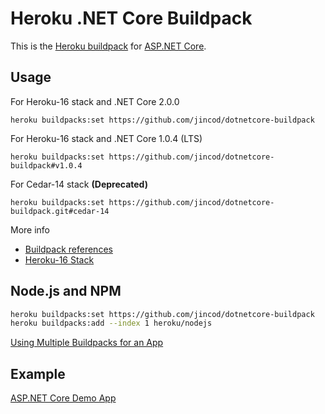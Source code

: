 # Heroku .NET Core Buildpack


This is the [Heroku buildpack](https://devcenter.heroku.com/articles/buildpacks) for [ASP.NET Core](https://docs.microsoft.com/en-us/aspnet/core/).

## Usage

For Heroku-16 stack and .NET Core 2.0.0

```
heroku buildpacks:set https://github.com/jincod/dotnetcore-buildpack
```

For Heroku-16 stack and .NET Core 1.0.4 (LTS)

```
heroku buildpacks:set https://github.com/jincod/dotnetcore-buildpack#v1.0.4
```

For Cedar-14 stack **(Deprecated)**

```
heroku buildpacks:set https://github.com/jincod/dotnetcore-buildpack.git#cedar-14
```

More info

- [Buildpack references](https://devcenter.heroku.com/articles/buildpacks#buildpack-references)
- [Heroku-16 Stack](https://devcenter.heroku.com/articles/heroku-16-stack)

## Node.js and NPM

```bash
heroku buildpacks:set https://github.com/jincod/dotnetcore-buildpack
heroku buildpacks:add --index 1 heroku/nodejs
```

[Using Multiple Buildpacks for an App](https://devcenter.heroku.com/articles/using-multiple-buildpacks-for-an-app)

## Example

[ASP.NET Core Demo App](https://github.com/jincod/AspNet5DemoApp)